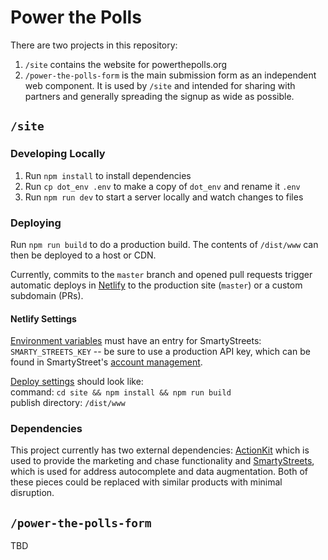 # Power the Polls

There are two projects in this repository:

1. `/site` contains the website for powerthepolls.org
2. `/power-the-polls-form` is the main submission form as an independent web component. It is used by `/site` and intended for sharing with partners and generally spreading the signup as wide as possible.

## `/site`

### Developing Locally

1. Run `npm install` to install dependencies
2. Run `cp dot_env .env` to make a copy of `dot_env` and rename it `.env`
3. Run `npm run dev` to start a server locally and watch changes to files

### Deploying

Run `npm run build` to do a production build. The contents of `/dist/www` can then be deployed to a host or CDN.

Currently, commits to the `master` branch and opened pull requests trigger automatic deploys in [Netlify](https://netlify.com) to the production site (`master`) or a custom subdomain (PRs).

#### Netlify Settings

[Environment variables](https://docs.netlify.com/configure-builds/environment-variables/) must have an entry for SmartyStreets: `SMARTY_STREETS_KEY` -- be sure to use a production API key, which can be found in SmartyStreet's [account management](https://account.smartystreets.com/#keys).

[Deploy settings](https://app.netlify.com/sites/powerthepolls/settings/deploys) should look like:  
command: `cd site && npm install && npm run build`  
publish directory: `/dist/www`

### Dependencies

This project currently has two external dependencies: [ActionKit](https://ptp.actionkit.com/admin/) which is used to provide the marketing and chase functionality and [SmartyStreets](https://account.smartystreets.com/), which is used for address autocomplete and data augmentation. Both of these pieces could be replaced with similar products with minimal disruption.

## `/power-the-polls-form`

TBD
